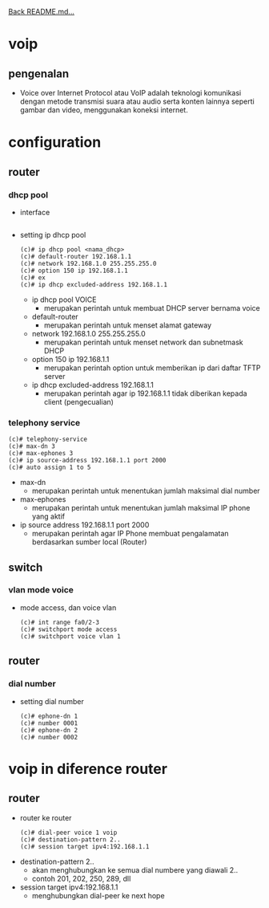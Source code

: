 <a href="../../README.md#back">Back README.md...</a>

# voip
## pengenalan
- Voice over Internet Protocol atau VoIP adalah teknologi komunikasi dengan metode transmisi suara atau audio serta konten lainnya seperti gambar dan video, menggunakan koneksi internet.

# configuration
## router
### dhcp pool
- interface
  ```
  ```
- setting ip dhcp pool
  ```
  (c)# ip dhcp pool <nama_dhcp>
  (c)# default-router 192.168.1.1
  (c)# network 192.168.1.0 255.255.255.0
  (c)# option 150 ip 192.168.1.1
  (c)# ex
  (c)# ip dhcp excluded-address 192.168.1.1
  ```
  - ip dhcp pool VOICE 
    - merupakan perintah untuk membuat DHCP server bernama voice
  - default-router
    - merupakan perintah untuk menset alamat gateway
  - network 192.168.1.0 255.255.255.0
    - merupakan perintah untuk menset network dan subnetmask DHCP
  - option 150 ip 192.168.1.1
    - merupakan perintah option untuk memberikan ip dari daftar TFTP server
  - ip dhcp excluded-address 192.168.1.1
    - merupakan perintah agar ip 192.168.1.1 tidak diberikan kepada client (pengecualian)

### telephony service
  ```
  (c)# telephony-service
  (c)# max-dn 3
  (c)# max-ephones 3
  (c)# ip source-address 192.168.1.1 port 2000
  (c)# auto assign 1 to 5
  ```
  - max-dn
    - merupakan perintah untuk menentukan jumlah maksimal dial number
  - max-ephones
    - merupakan perintah untuk menentukan jumlah maksimal IP phone yang aktif
  - ip source address 192.168.1.1 port 2000
    - merupakan perintah agar IP Phone membuat pengalamatan berdasarkan sumber local (Router)

## switch
### vlan mode voice
- mode access, dan voice vlan <vlan>
  ```
  (c)# int range fa0/2-3
  (c)# switchport mode access
  (c)# switchport voice vlan 1
  ```

## router
### dial number
- setting dial number
  ```
  (c)# ephone-dn 1
  (c)# number 0001
  (c)# ephone-dn 2
  (c)# number 0002
  ```

# voip in diference router
## router
- router ke router
  ```
  (c)# dial-peer voice 1 voip
  (c)# destination-pattern 2..
  (c)# session target ipv4:192.168.1.1
  ```
- destination-pattern 2..
  - akan menghubungkan ke semua dial numbere yang diawali 2..
  - contoh 201, 202, 250, 289, dll
- session target ipv4:192.168.1.1
  - menghubungkan dial-peer ke next hope